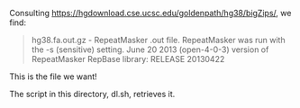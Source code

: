 

Consulting https://hgdownload.cse.ucsc.edu/goldenpath/hg38/bigZips/, we find:

>hg38.fa.out.gz - RepeatMasker .out file.  RepeatMasker was run with the
>    -s (sensitive) setting.
>    June 20 2013 (open-4-0-3) version of RepeatMasker
>    RepBase library: RELEASE 20130422

This is the file we want!

The script in this directory, dl.sh, retrieves it.
